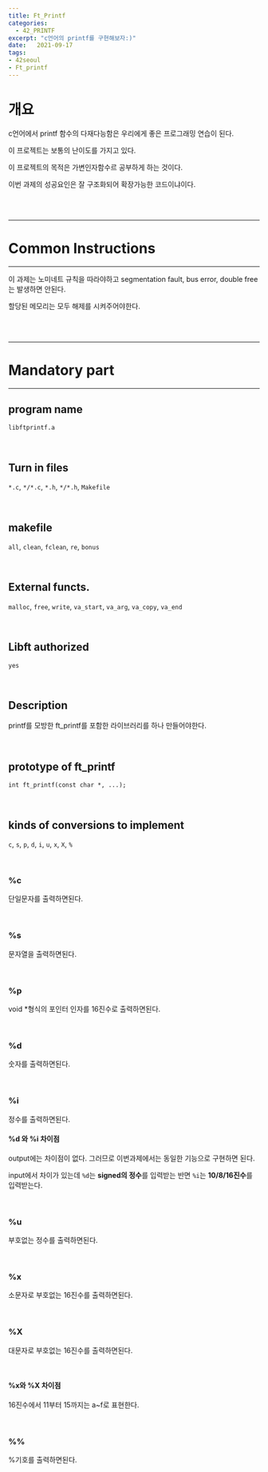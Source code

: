 ```yaml
---
title: Ft_Printf
categories: 
  - 42_PRINTF
excerpt: "c언어의 printf를 구현해보자:)"
date:   2021-09-17
tags:
- 42seoul
- Ft_printf
---
```


# 개요

c언어에서 printf 함수의 다재다능함은 우리에게 좋은 프로그래밍 연습이 된다.

이 프로젝트는 보통의 난이도를 가지고 있다.

이 프로젝트의 목적은 가변인자함수르 공부하게 하는 것이다.

이번 과제의 성공요인은 잘 구조화되어 확장가능한 코드이냐이다.


<br />
<br />

---

# Common Instructions

---

이 과제는 노미네트 규칙을 따라야하고 segmentation fault, bus error, double free는 발생하면 안된다.

할당된 메모리는 모두 해제를 시켜주어야한다.


<br />
<br />

---

# Mandatory part

---


## program name 

`libftprintf.a`

<br />

## Turn in files

`*.c`, `*/*.c`, `*.h`, `*/*.h`, `Makefile`

<br />

## makefile

`all`, `clean`, `fclean`, `re`, `bonus`

<br />

## External functs.

`malloc`, `free`, `write`, `va_start`, `va_arg`, `va_copy`, `va_end`

<br />

## Libft authorized

`yes`

<br />

## Description

printf를 모방한 ft_printf를 포함한 라이브러리를 하나 만들어야한다.

<br />

## prototype of ft_printf

`int ft_printf(const char *, ...);`

<br />

## kinds of conversions to implement

`c`, `s`, `p`, `d`, `i`, `u`, `x`, `X`, `%`

<br />

### %c

단일문자를 출력하면된다.

<br />

### %s

문자열을 출력하면된다.

<br />

### %p

void *형식의 포인터 인자를 16진수로 출력하면된다.

<br />

### %d

숫자를 출력하면된다.

<br />

### %i

정수를 출력하면된다.

#### %d 와 %i 차이점

output에는 차이점이 없다. 그러므로 이번과제에서는 동일한 기능으로 구현하면 된다.

input에서 차이가 있는데 `%d`는 **signed의 정수**를 입력받는 반면 `%i`는 **10/8/16진수**를 입력받는다.


<br />

### %u

부호없는 정수를 출력하면된다.

<br />

### %x

소문자로 부호없는 16진수를 출력하면된다.

<br />

### %X

대문자로 부호없는 16진수를 출력하면된다.

<br />

#### %x와 %X 차이점

16진수에서 11부터 15까지는 a~f로 표현한다.

<br />

### %%

%기호를 출력하면된다.
